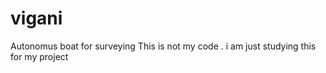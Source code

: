 vigani
======

Autonomus boat for surveying
This is not my code . i am just studying this for my project
